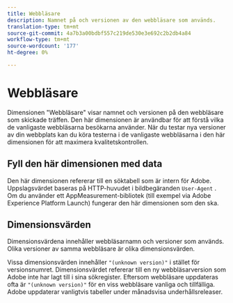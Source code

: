 ```yaml
---
title: Webbläsare
description: Namnet på och versionen av den webbläsare som används.
translation-type: tm+mt
source-git-commit: 4a7b3a00bdbf557c219de530e3e692c2b2db4a84
workflow-type: tm+mt
source-wordcount: '177'
ht-degree: 0%

---
```



# Webbläsare

Dimensionen &quot;Webbläsare&quot; visar namnet och versionen på den webbläsare som skickade träffen. Den här dimensionen är användbar för att förstå vilka de vanligaste webbläsarna besökarna använder. När du testar nya versioner av din webbplats kan du köra testerna i de vanligaste webbläsarna i den här dimensionen för att maximera kvalitetskontrollen.

## Fyll den här dimensionen med data

Den här dimensionen refererar till en söktabell som är intern för Adobe. Uppslagsvärdet baseras på HTTP-huvudet i bildbegäranden `User-Agent` . Om du använder ett AppMeasurement-bibliotek (till exempel via Adobe Experience Platform Launch) fungerar den här dimensionen som den ska.

## Dimensionsvärden

Dimensionsvärdena innehåller webbläsarnamn och versioner som används. Olika versioner av samma webbläsare är olika dimensionsvärden.

Vissa dimensionsvärden innehåller `"(unknown version)"` i stället för versionsnumret. Dimensionsvärdet refererar till en ny webbläsarversion som Adobe inte har lagt till i sina sökregister. Eftersom webbläsare uppdateras ofta är `"(unknown version)"` för en viss webbläsare vanliga och tillfälliga. Adobe uppdaterar vanligtvis tabeller under månadsvisa underhållsreleaser.
